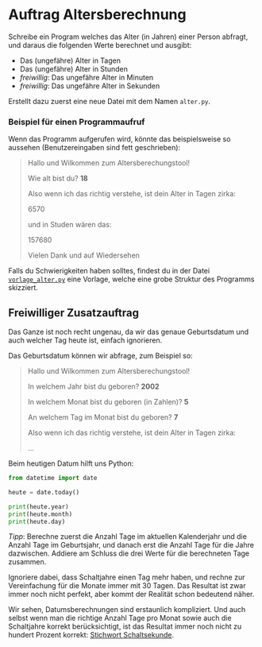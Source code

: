 # Auftrag Altersberechnung

Schreibe ein Program welches das Alter (in Jahren) einer Person abfragt, und daraus die folgenden Werte berechnet und ausgibt:

 - Das (ungefähre) Alter in Tagen
 - Das (ungefähre) Alter in Stunden
 - _freiwillig_: Das ungefähre Alter in Minuten
 - _freiwillig_: Das ungefähre Alter in Sekunden

Erstellt dazu zuerst eine neue Datei mit dem Namen `alter.py`.

### Beispiel für einen Programmaufruf

Wenn das Programm aufgerufen wird, könnte das beispielsweise so aussehen (Benutzereingaben sind fett geschrieben): 

> Hallo und Wilkommen zum Altersberechungstool!
>
> Wie alt bist du? **18**
>
> Also wenn ich das richtig verstehe, ist dein Alter in Tagen zirka:
>
> 6570
>
> und in Studen wären das:
>
> 157680
>
> Vielen Dank und auf Wiedersehen

Falls du Schwierigkeiten haben solltes, findest du in der Datei [`vorlage_alter.py`](vorlage_alter.py) eine Vorlage, welche eine grobe Struktur des Programms skizziert.

## Freiwilliger Zusatzauftrag

Das Ganze ist noch recht ungenau, da wir das genaue Geburtsdatum und auch welcher Tag heute ist, einfach ignorieren.

Das Geburtsdatum können wir abfrage, zum Beispiel so:

> Hallo und Wilkommen zum Altersberechungstool!
>
> In welchem Jahr bist du geboren? **2002**
>
> In welchem Monat bist du geboren (in Zahlen)? **5**
>
> An welchem Tag im Monat bist du geboren? **7**
>
> Also wenn ich das richtig verstehe, ist dein Alter in Tagen zirka:
>
> ...

Beim heutigen Datum hilft uns Python:
```python
from datetime import date

heute = date.today()

print(heute.year)
print(heute.month)
print(heute.day)
```

_Tipp_: Berechne zuerst die Anzahl Tage im aktuellen Kalenderjahr und die Anzahl Tage im Geburtsjahr, und danach erst die Anzahl Tage für die Jahre dazwischen. Addiere am Schluss die drei Werte für die berechneten Tage zusammen.

Ignoriere dabei, dass Schaltjahre einen Tag mehr haben, und rechne zur Vereinfachung für die Monate immer mit 30 Tagen. Das Resultat ist zwar immer noch nicht perfekt, aber kommt der Realität schon bedeutend näher.

Wir sehen, Datumsberechnungen sind erstaunlich kompliziert. Und auch selbst wenn man die richtige Anzahl Tage pro Monat sowie auch die Schaltjahre korrekt berücksichtigt, ist das Resultat immer noch nicht zu hundert Prozent korrekt: [Stichwort Schaltsekunde](https://de.wikipedia.org/wiki/Schaltsekunde).
